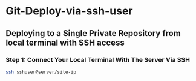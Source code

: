 # Git-Deploy-via-ssh-user
## Deploying to a Single Private Repository from local terminal with SSH access

### Step 1: Connect Your Local Terminal With The Server Via SSH
```bash
ssh sshuser@server/site-ip
```
